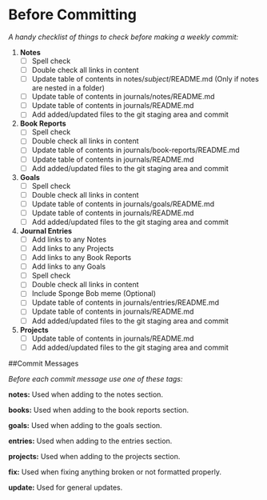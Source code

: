 # Before Committing

*A handy checklist of things to check before making a weekly commit:*

1. **Notes**
	- [ ] Spell check
	- [ ] Double check all links in content
	- [ ] Update table of contents in notes/*subject*/README.md (Only if notes are nested in a folder)
	- [ ] Update table of contents in journals/notes/README.md
	- [ ] Update table of contents in journals/README.md
	- [ ] Add added/updated files to the git staging area and commit
1. **Book Reports**
	- [ ] Spell check
	- [ ] Double check all links in content
	- [ ] Update table of contents in journals/book-reports/README.md
	- [ ] Update table of contents in journals/README.md
	- [ ] Add added/updated files to the git staging area and commit
1. **Goals**
	- [ ] Spell check
	- [ ] Double check all links in content
	- [ ] Update table of contents in journals/goals/README.md
	- [ ] Update table of contents in journals/README.md
	- [ ] Add added/updated files to the git staging area and commit
1. **Journal Entries**
	- [ ] Add links to any Notes
	- [ ] Add links to any Projects
	- [ ] Add links to any Book Reports
	- [ ] Add links to any Goals
	- [ ] Spell check
	- [ ] Double check all links in content
	- [ ] Include Sponge Bob meme (Optional)
	- [ ] Update table of contents in journals/entries/README.md
	- [ ] Update table of contents in journals/README.md
	- [ ] Add added/updated files to the git staging area and commit
1. **Projects**
	- [ ] Update table of contents in journals/README.md
	- [ ] Add added/updated files to the git staging area and commit

##Commit Messages

*Before each commit message use one of these tags:*

**notes:** Used when adding to the notes section.

**books:** Used when adding to the book reports section.

**goals:** Used when adding to the goals section.

**entries:** Used when adding to the entries section.

**projects:** Used when adding to the projects section.

**fix:**  Used when fixing anything broken or not formatted properly.

**update:** Used for general updates.
